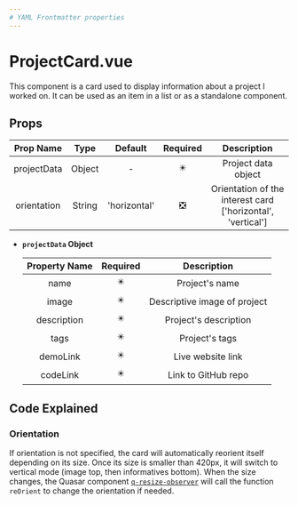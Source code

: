 ```yaml
---
# YAML Frontmatter properties
---
```


# ProjectCard.vue

This component is a card used to display information about a project I worked on. It can be used as an item in a list or as a standalone component.

## Props

|  Prop Name  |  Type  |   Default    |           Required            |                         Description                         |
| :---------: | :----: | :----------: | :---------------------------: | :---------------------------------------------------------: |
| projectData | Object |      -       |  :eight_pointed_black_star:   |                     Project data object                     |
| orientation | String | 'horizontal' | :negative_squared_cross_mark: | Orientation of the interest card ['horizontal', 'vertical'] |

- **`projectData` Object**

  | Property Name |          Required          |         Description          |
  | :-----------: | :------------------------: | :--------------------------: |
  |     name      | :eight_pointed_black_star: |        Project's name        |
  |     image     | :eight_pointed_black_star: | Descriptive image of project |
  |  description  | :eight_pointed_black_star: |    Project's description     |
  |     tags      | :eight_pointed_black_star: |        Project's tags        |
  |   demoLink    | :eight_pointed_black_star: |      Live website link       |
  |   codeLink    | :eight_pointed_black_star: |     Link to GitHub repo      |

## Code Explained

### Orientation

If orientation is not specified, the card will automatically reorient itself depending on its size. Once its size is smaller than 420px, it will switch to vertical mode (image top, then informatives bottom). When the size changes, the Quasar component [`q-resize-observer`](https://quasar.dev/vue-components/resize-observer#qresizeobserver-api) will call the function `reOrient` to change the orientation if needed.
